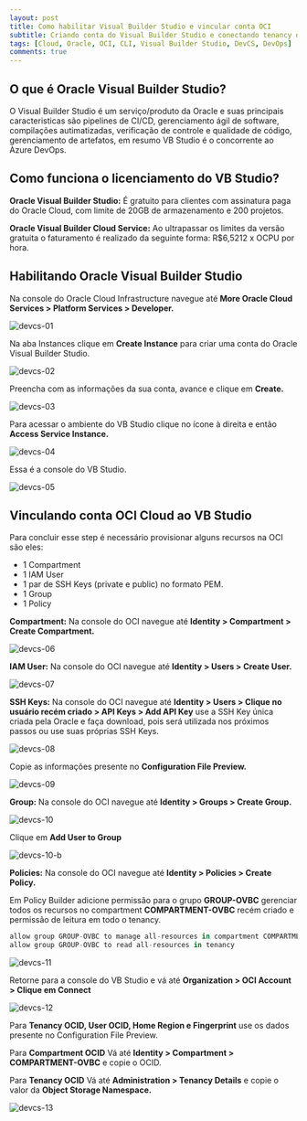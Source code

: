 ```yaml
---
layout: post
title: Como habilitar Visual Builder Studio e vincular conta OCI
subtitle: Criando conta do Visual Builder Studio e conectando tenancy do Oracle Cloud Infrastructure
tags: [Cloud, Oracle, OCI, CLI, Visual Builder Studio, DevCS, DevOps]
comments: true
---
```


## O que é Oracle Visual Builder Studio?

O Visual Builder Studio é um serviço/produto da Oracle e suas principais caracteristicas são pipelines de CI/CD, gerenciamento ágil de software, compilações autimatizadas, verificação de controle e qualidade de código, gerenciamento de artefatos, em resumo VB Studio é o concorrente ao Azure DevOps.

## Como funciona o licenciamento do VB Studio?

**Oracle Visual Builder Studio:** É gratuito para clientes com assinatura paga do Oracle Cloud, com limite de 20GB de armazenamento e 200 projetos.

**Oracle Visual Builder Cloud Service:** Ao ultrapassar os limites da versão gratuita o faturamento é realizado da seguinte forma: R$6,5212 x OCPU por hora.

## Habilitando Oracle Visual Builder Studio

Na console do Oracle Cloud Infrastructure navegue até **More Oracle Cloud Services > Platform Services > Developer.**

![devcs-01](https://objectstorage.sa-saopaulo-1.oraclecloud.com/p/xj9srMULWogekAo4GNV_I-rU75T6l4Cxtig3GmIFes5wnFNfQKatXs-AwB0CyBrV/n/gr8gkzaf8nit/b/bucket-euoraf4-site/o/DEVCS/devcs-01.png)

Na aba Instances clique em **Create Instance** para criar uma conta do Oracle Visual Builder Studio.

![devcs-02](https://objectstorage.sa-saopaulo-1.oraclecloud.com/p/tMVMvHIDz9T777hrWHd8sfPnThf8C2QNJa1MXcOHejHvZn7RKkM_xvIB4zxypCw9/n/gr8gkzaf8nit/b/bucket-euoraf4-site/o/DEVCS/devcs-02.png)

Preencha com as informações da sua conta, avance e clique em **Create.**

![devcs-03](https://objectstorage.sa-saopaulo-1.oraclecloud.com/p/3ldIcVDC7y6iFlhiLjBJP-_vF3TDyP6gdJbW95kPIDTuNZ6-2YIdhdJdMIJgRSbk/n/gr8gkzaf8nit/b/bucket-euoraf4-site/o/DEVCS/devcs-03.png)

Para acessar o ambiente do VB Studio clique no ícone à direita e então **Access Service Instance.**

![devcs-04](https://objectstorage.sa-saopaulo-1.oraclecloud.com/p/hX-XmUMptic4G4UVyEtQAPm9FjCla2CTNvlnwTwOtZO2PHvt35iadW-TV8NNsvbP/n/gr8gkzaf8nit/b/bucket-euoraf4-site/o/DEVCS/devcs-04.png)

Essa é a console do VB Studio.

![devcs-05](https://objectstorage.sa-saopaulo-1.oraclecloud.com/p/D42zzldyfTg0mRS-zl9aHbqd3uN2sV0U-wjlYpJWBardlE6YH57WzKDJyh3vh_DT/n/gr8gkzaf8nit/b/bucket-euoraf4-site/o/DEVCS/devcs-05.png)

## Vinculando conta OCI Cloud ao VB Studio

Para concluir esse step é necessário provisionar alguns recursos na OCI são eles:

- 1 Compartment
- 1 IAM User
- 1 par de SSH Keys (private e public) no formato PEM.
- 1 Group
- 1 Policy

**Compartment:** Na console do OCI navegue até **Identity > Compartment > Create Compartment.**

![devcs-06](https://objectstorage.sa-saopaulo-1.oraclecloud.com/p/Wxet3-q_bZJCOuMm9m7rtsHzvaefixxv1iIWUu7snyvTorehtT2TxIS7Yp1_9zu0/n/gr8gkzaf8nit/b/bucket-euoraf4-site/o/DEVCS/devcs-06.png)

**IAM User:** Na console do OCI navegue até **Identity > Users > Create User.**

![devcs-07](https://objectstorage.sa-saopaulo-1.oraclecloud.com/p/70iZR2WmNMD2XdSpuFSs6OM5lsIqeW_ELU8gkZzVwLsahn2I2VUrn1Wv5DHJCJMk/n/gr8gkzaf8nit/b/bucket-euoraf4-site/o/DEVCS/devcs-07.png)

**SSH Keys:** Na console do OCI navegue até **Identity > Users > Clique no usuário recém criado > API Keys > Add API Key** use a SSH Key única criada pela Oracle e faça download, pois será utilizada nos próximos passos ou use suas próprias SSH Keys. 

![devcs-08](https://objectstorage.sa-saopaulo-1.oraclecloud.com/p/QH6gkquH1MdVAvo2cNpfnufW98KuJXp1WE5GuVUYgZVWnNBbH24EAq9Wgj52aeFZ/n/gr8gkzaf8nit/b/bucket-euoraf4-site/o/DEVCS/devcs-08.png)

Copie as informações presente no **Configuration File Preview.**

![devcs-09](https://objectstorage.sa-saopaulo-1.oraclecloud.com/p/hotJ-KPyDL5lWX5wCH9WQRDEBXRCK509DVTZWaq7HUBHzDs6kDot2GiteLJquldF/n/gr8gkzaf8nit/b/bucket-euoraf4-site/o/DEVCS/devcs-09.png)

**Group:** Na console do OCI navegue até **Identity > Groups > Create Group.** 

![devcs-10](https://objectstorage.sa-saopaulo-1.oraclecloud.com/p/GQVUXR3NGnDIbT-DMBDarCN_0WgdPRLgaGQVcy6JZdPirvR8iCpqBTMaG-_crXpa/n/gr8gkzaf8nit/b/bucket-euoraf4-site/o/DEVCS/devcs-10.png)

Clique em **Add User to Group**

![devcs-10-b](https://objectstorage.sa-saopaulo-1.oraclecloud.com/p/B3ZGL-uwd7CgBDYwuLXxMPd7MA1mko4Ab9J-trUEL1NN_sZpcnB-ojw4vsxkCH0T/n/gr8gkzaf8nit/b/bucket-euoraf4-site/o/DEVCS/devcs-10-b.png)

**Policies:** Na console do OCI navegue até **Identity > Policies > Create Policy.**

Em Policy Builder adicione permissão para o grupo **GROUP-OVBC** gerenciar todos os recursos no compartment **COMPARTMENT-OVBC** recém criado e permissão de leitura em todo o tenancy.

```javascript
allow group GROUP-OVBC to manage all-resources in compartment COMPARTMENT-OVBC
allow group GROUP-OVBC to read all-resources in tenancy
```

![devcs-11](https://objectstorage.sa-saopaulo-1.oraclecloud.com/p/evol2tcaJ69ejd_hKBZG1WobyzAdXtvH1OziNIFwBTmRzbzH6WFiDNakQR1IY_vE/n/gr8gkzaf8nit/b/bucket-euoraf4-site/o/DEVCS/devcs-11.png)

Retorne para a console do VB Studio e vá até **Organization > OCI Account > Clique em Connect**

![devcs-12](https://objectstorage.sa-saopaulo-1.oraclecloud.com/p/fDJOieuxLpNuK_ZQQ4Hnp4NNQtWxlFDmeazSwoVfGS8Q6rmCAGLrhlnMVjszRFFD/n/gr8gkzaf8nit/b/bucket-euoraf4-site/o/DEVCS/devcs-12.png)

Para **Tenancy OCID, User OCID, Home Region e Fingerprint** use os dados presente no Configuration File Preview.

Para **Compartment OCID** Vá até **Identity > Compartment > COMPARTMENT-OVBC** e copie o OCID.

Para **Tenancy OCID** Vá até **Administration > Tenancy Details** e copie o valor da **Object Storage Namespace.**

![devcs-13](https://objectstorage.sa-saopaulo-1.oraclecloud.com/p/nJG6bckt8q_DwkvtFomfe8vvrJYdp5MCuOGeaSd7bA6NrPGMjiSuk0Lc6jHrt7Xu/n/gr8gkzaf8nit/b/bucket-euoraf4-site/o/DEVCS/devcs-13.png)


